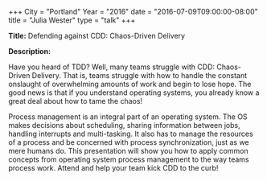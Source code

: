+++
City = "Portland"
Year = "2016"
date = "2016-07-09T09:00:00-08:00"
title = "Julia Wester"
type = "talk"
+++

**Title:** Defending against CDD: Chaos-Driven Delivery

**Description:**

Have you heard of TDD? Well, many teams struggle with CDD: Chaos-Driven Delivery. That is, teams struggle with how to handle the constant onslaught of overwhelming amounts of work and begin to lose hope. The good news is that if you understand operating systems, you already know a great deal about how to tame the chaos! 

Process management is an integral part of an operating system. The OS makes decisions about scheduling, sharing information between jobs, handling interrupts and multi-tasking. It also has to manage the resources of a process and be concerned with process synchronization, just as we mere humans do. This presentation will show you how to apply common concepts from operating system process management to the way teams process work. Attend and help your team kick CDD to the curb!

